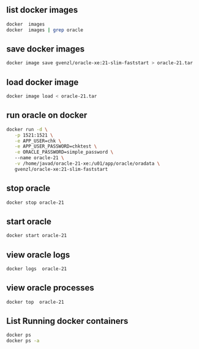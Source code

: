 ## list docker images

```bash
docker  images
docker  images | grep oracle
```

## save docker images 
```bash
docker image save gvenzl/oracle-xe:21-slim-faststart > oracle-21.tar
```

## load docker image
```bash
docker image load < oracle-21.tar
```
## run oracle on docker

```bash
docker run -d \
   -p 1521:1521 \
   -e APP_USER=chk \
   -e APP_USER_PASSWORD=chktest \
   -e ORACLE_PASSWORD=simple_password \  
   --name oracle-21 \
   -v /home/javad/oracle-21-xe:/u01/app/oracle/oradata \   
   gvenzl/oracle-xe:21-slim-faststart
```

## stop oracle  
```bash
docker stop oracle-21 
```
## start oracle  
```bash
docker start oracle-21
```

## view oracle logs 
```bash
docker logs  oracle-21
```
## view oracle processes 
```bash
docker top  oracle-21
```
## List Running docker containers 
```bash
docker ps 
docker ps -a
```